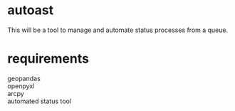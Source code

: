 # autoast
This will be a tool to manage and automate status processes from a queue. 

# requirements
geopandas  
openpyxl  
arcpy  
automated status tool







